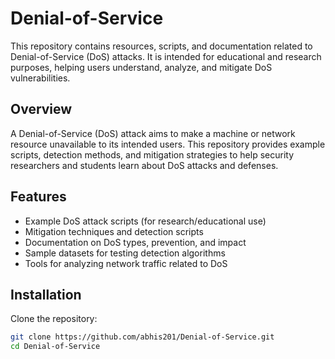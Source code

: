 # Denial-of-Service

This repository contains resources, scripts, and documentation related to Denial-of-Service (DoS) attacks. It is intended for educational and research purposes, helping users understand, analyze, and mitigate DoS vulnerabilities.

## Overview

A Denial-of-Service (DoS) attack aims to make a machine or network resource unavailable to its intended users. This repository provides example scripts, detection methods, and mitigation strategies to help security researchers and students learn about DoS attacks and defenses.

## Features

- Example DoS attack scripts (for research/educational use)
- Mitigation techniques and detection scripts
- Documentation on DoS types, prevention, and impact
- Sample datasets for testing detection algorithms
- Tools for analyzing network traffic related to DoS

## Installation

Clone the repository:

```bash
git clone https://github.com/abhis201/Denial-of-Service.git
cd Denial-of-Service
